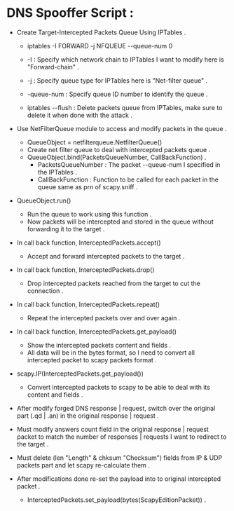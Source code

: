 
 # DNS Spooffer Script : 
 
 - Create Target-Intercepted Packets Queue Using IPTables .  
    * iptables -I FORWARD -j NFQUEUE --queue-num 0 
     * -I : Specify which network chain to IPTables I want to modify here is "Forward-chain" .
     * -j : Specify queue type for IPTables here is "Net-filter queue" . 
     * -queue-num : Specify queue ID number to identify the queue . 
    
    * iptables --flush : Delete packets queue from IPTables, make sure to delete it when done with the attack . 
    
 - Use NetFilterQueue module to access and modify packets in the queue . 
   - QueueObject = netfilterqueue.NetfilterQueue() 
    * Create net filter queue to deal with intercepted packets queue .  
   
   - QueueObject.bind(PacketsQueueNumber, CallBackFunction) .
     * PacketsQueueNumber : The packet --queue-num I specified in the IPTables . 
     * CallBackFunction : Function to be called for each packet in the queue same as prn of scapy.sniff .

  - QueueObject.run()
    * Run the queue to work using this function . 
    * Now packets will be intercepted and stored in the queue without forwarding it to the target . 
  
  - In call back function, InterceptedPackets.accept() 
    * Accept and forward intercepted packets to the target . 

 - In call back function, InterceptedPackets.drop() 
   * Drop intercepted packets reached from the target to cut the connection .  

 - In call back function, InterceptedPackets.repeat() 
   * Repeat the intercepted packets over and over again . 

 - In call back function, InterceptedPackets.get_payload() 
   * Show the intercepted packets content and fields .  
   * All data will be in the bytes format, so I need to convert all intercepted packet to scapy packets format . 
 
 - scapy.IP(InterceptedPackets.get_payload()) 
   * Convert intercepted packets to scapy to be able to deal with its content and fields .  

 - After modify forged DNS response | request, switch over the original part (.qd | .an) in the original response | request . 

 - Must modify answers count field in the original response | request packet to match the number of responses | requests I want to redirect to the target . 

 - Must delete (len "Length" & chksum "Checksum") fields from IP & UDP packets part and let scapy re-calculate them . 

 - After modifications done re-set the payload into to original intercepted packet . 
   * InterceptedPackets.set_payload(bytes(ScapyEditionPacket)) . 
